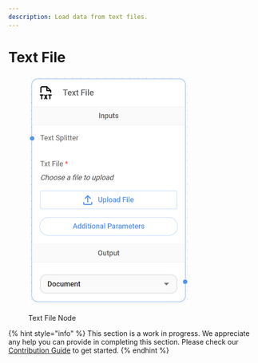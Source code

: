 ```yaml
---
description: Load data from text files.
---
```


# Text File

<figure><img src="../../../.gitbook/assets/image--89-.png" alt="" width="322"><figcaption><p>Text File Node</p></figcaption></figure>

{% hint style="info" %}
This section is a work in progress. We appreciate any help you can provide in completing this section. Please check our [Contribution Guide](../../../contributing/) to get started.
{% endhint %}
